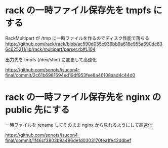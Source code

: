 # rack の一時ファイル保存先を tmpfs にする

RackMultipart が /tmp に一時ファイルを作るのでディスク性能で落ちる https://github.com/rack/rack/blob/ac590d055c936bb9a618e955a690dc836c625211/lib/rack/multipart/parser.rb#L104

出力先を tmpfs (/dev/shm) に変更して高速化

https://github.com/sonots/isucon4-final/commit/2c61b6981694ed19df953fee8a46108aad4c44d0

# rack の一時ファイル保存先を nginx の public 先にする

一時ファイルを rename してそのまま nginx から見れるようにして高速化

https://github.com/sonots/isucon4-final/commit/1f46cf3803b9a496de1d0303170fea1fe42ddbef
